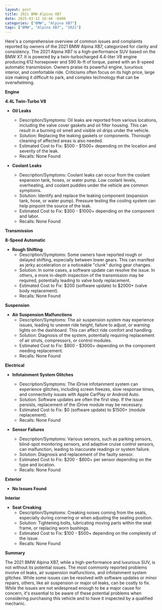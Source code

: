 ```yaml
---
layout: post
title: 2021 BMW Alpina XB7
date: 2025-03-12 16:48 -0400
categories: ["BMW", "Alpina XB7"]
tags: ["BMW", "Alpina XB7", "2021"]
---
```

Here's a comprehensive overview of common issues and complaints reported by owners of the 2021 BMW Alpina XB7, categorized for clarity and consistency. The 2021 Alpina XB7 is a high-performance SUV based on the BMW X7. It is powered by a twin-turbocharged 4.4-liter V8 engine producing 612 horsepower and 590 lb-ft of torque, paired with an 8-speed automatic transmission. Owners praise its powerful engine, luxurious interior, and comfortable ride. Criticisms often focus on its high price, large size making it difficult to park, and complex technology that can be overwhelming.

**Engine**

**4.4L Twin-Turbo V8**

*   **Oil Leaks**
    *   Description/Symptoms: Oil leaks are reported from various locations, including the valve cover gaskets and oil filter housing. This can result in a burning oil smell and visible oil drips under the vehicle.
    *   Solution: Replacing the leaking gaskets or components. Thorough cleaning of affected areas is also needed.
    *   Estimated Cost to Fix: $500 - $1500+ depending on the location and severity of the leak.
    *   Recalls: None Found

*   **Coolant Leaks**
    *   Description/Symptoms: Coolant leaks can occur from the coolant expansion tank, hoses, or water pump. Low coolant levels, overheating, and coolant puddles under the vehicle are common symptoms.
    *   Solution: Identify and replace the leaking component (expansion tank, hose, or water pump). Pressure testing the cooling system can help pinpoint the source of the leak.
    *   Estimated Cost to Fix: $300 - $1000+ depending on the component and labor.
    *   Recalls: None Found

**Transmission**

**8-Speed Automatic**

*   **Rough Shifting**
    *   Description/Symptoms: Some owners have reported rough or delayed shifting, especially between lower gears. This can manifest as jerky acceleration or a noticeable "clunk" during gear changes.
    *   Solution: In some cases, a software update can resolve the issue. In others, a more in-depth inspection of the transmission may be required, potentially leading to valve body replacement.
    *   Estimated Cost to Fix: $200 (software update) to $2000+ (valve body replacement).
    *   Recalls: None Found

**Suspension**

*   **Air Suspension Malfunctions**
    *   Description/Symptoms: The air suspension system may experience issues, leading to uneven ride height, failure to adjust, or warning lights on the dashboard. This can affect ride comfort and handling.
    *   Solution: Diagnosis of the system, potentially requiring replacement of air struts, compressors, or control modules.
    *   Estimated Cost to Fix: $800 - $3000+ depending on the component needing replacement.
    *   Recalls: None Found

**Electrical**

*   **Infotainment System Glitches**
    *   Description/Symptoms: The iDrive infotainment system can experience glitches, including screen freezes, slow response times, and connectivity issues with Apple CarPlay or Android Auto.
    *   Solution: Software updates are often the first step. If the issue persists, replacement of the iDrive module may be necessary.
    *   Estimated Cost to Fix: $0 (software update) to $1500+ (module replacement).
    *   Recalls: None Found

*   **Sensor Failures**
    *   Description/Symptoms: Various sensors, such as parking sensors, blind-spot monitoring sensors, and adaptive cruise control sensors, can malfunction, leading to inaccurate readings or system failure.
    *   Solution: Diagnosis and replacement of the faulty sensor.
    *   Estimated Cost to Fix: $200 - $800+ per sensor depending on the type and location.
    *   Recalls: None Found

**Exterior**

*   **No Issues Found**

**Interior**

*   **Seat Creaking**
    *   Description/Symptoms: Creaking noises coming from the seats, especially during cornering or when adjusting the seating position.
    *   Solution: Tightening bolts, lubricating moving parts within the seat frame, or replacing worn bushings.
    *   Estimated Cost to Fix: $100 - $500+ depending on the complexity of the issue.
    *   Recalls: None Found

**Summary**

The 2021 BMW Alpina XB7, while a high-performance and luxurious SUV, is not without its potential issues. The most commonly reported problems involve oil leaks, air suspension malfunctions, and infotainment system glitches. While some issues can be resolved with software updates or minor repairs, others, like air suspension or major oil leaks, can be costly to fix. While the issues are not widespread enough to be a major cause for concern, it's essential to be aware of these potential problems when considering purchasing this vehicle and to have it inspected by a qualified mechanic.

